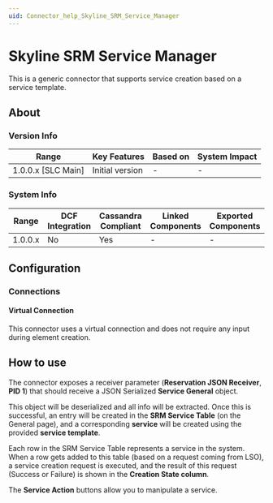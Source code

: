 ```yaml
---
uid: Connector_help_Skyline_SRM_Service_Manager
---
```


# Skyline SRM Service Manager

This is a generic connector that supports service creation based on a service template.

## About

### Version Info

| **Range**            | **Key Features** | **Based on** | **System Impact** |
|----------------------|------------------|--------------|-------------------|
| 1.0.0.x \[SLC Main\] | Initial version  | \-           | \-                |

### System Info

| **Range** | **DCF Integration** | **Cassandra Compliant** | **Linked Components** | **Exported Components** |
|-----------|---------------------|-------------------------|-----------------------|-------------------------|
| 1.0.0.x   | No                  | Yes                     | \-                    | \-                      |

## Configuration

### Connections

#### Virtual Connection

This connector uses a virtual connection and does not require any input during element creation.

## How to use

The connector exposes a receiver parameter (**Reservation JSON Receiver**, **PID 1**) that should receive a JSON Serialized **Service General** object.

This object will be deserialized and all info will be extracted. Once this is successful, an entry will be created in the **SRM Service Table** (on the General page), and a corresponding **service** will be created using the provided **service template**.

Each row in the SRM Service Table represents a service in the system. When a row gets added to this table (based on a request coming from LSO), a service creation request is executed, and the result of this request (Success or Failure) is shown in the **Creation State column**.

The **Service Action** buttons allow you to manipulate a service.
